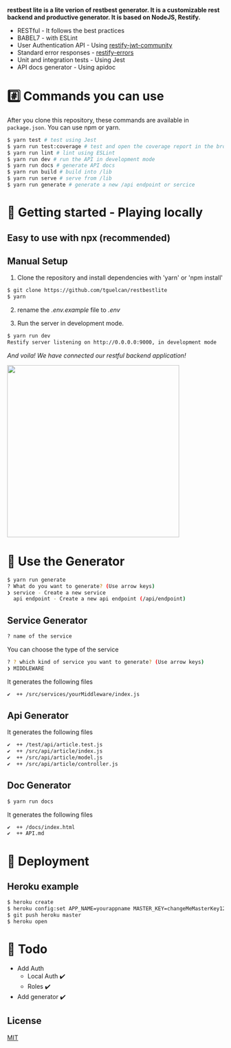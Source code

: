 
**restbest lite is a lite verion of restbest generator. It is a customizable rest backend and productive generator. It is based on NodeJS, Restify.**

- RESTful - It follows the best practices
- BABEL7 - with ESLint
- User Authentication API - Using [restify-jwt-community](https://github.com/frbuceta/restify-jwt-community)
- Standard error responses - [restify-errors](https://github.com/restify/errors)
- Unit and integration tests - Using Jest
- API docs generator - Using apidoc


# #️⃣ Commands you can use

After you clone this repository, these commands are available in `package.json`.
You can use npm or yarn.

```bash
$ yarn test # test using Jest
$ yarn run test:coverage # test and open the coverage report in the browser
$ yarn run lint # lint using ESLint
$ yarn run dev # run the API in development mode
$ yarn run docs # generate API docs
$ yarn run build # build into /lib
$ yarn run serve # serve from /lib
$ yarn run generate # generate a new /api endpoint or sercice
```

# 🚀 Getting started - Playing locally
## Easy to use with npx (recommended)

## Manual Setup
1. Clone the repository and install dependencies with 'yarn' or 'npm install'
```bash
$ git clone https://github.com/tguelcan/restbestlite
$ yarn
```

2. rename the *.env.example* file to *.env*

3. Run the server in development mode.
```bash
$ yarn run dev
Restify server listening on http://0.0.0.0:9000, in development mode
```

*And voila! We have connected our restful backend application!*

<img src="https://media.giphy.com/media/2wSe48eAUC15p38UqO/source.gif" width="400">

# 🤖 Use the Generator
```bash
$ yarn run generate
? What do you want to generate? (Use arrow keys)
❯ service - Create a new service
  api endpoint - Create a new api endpoint (/api/endpoint)
```

## Service Generator
```bash
? name of the service
```
You can choose the type of the service
```bash
? ? which kind of service you want to generate? (Use arrow keys)
❯ MIDDLEWARE
```
It generates the following files 
```bash
✔  ++ /src/services/yourMiddleware/index.js
```

## Api Generator

It generates the following files 
```bash
✔  ++ /test/api/article.test.js
✔  ++ /src/api/article/index.js
✔  ++ /src/api/article/model.js
✔  ++ /src/api/article/controller.js
```

## Doc Generator

```bash
$ yarn run docs
```

It generates the following files 
```bash
✔  ++ /docs/index.html
✔  ++ API.md
```

# 🚀 Deployment

## Heroku example

```bash
$ heroku create
$ heroku config:set APP_NAME=yourappname MASTER_KEY=changeMeMasterKey123 JWT_SECRET=changeMe123
$ git push heroku master
$ heroku open
```

# 📝 Todo
- Add Auth
    - Local Auth ✔️
    - Roles ✔️
- Add generator ✔️

## License

[MIT](https://opensource.org/licenses/MIT)
